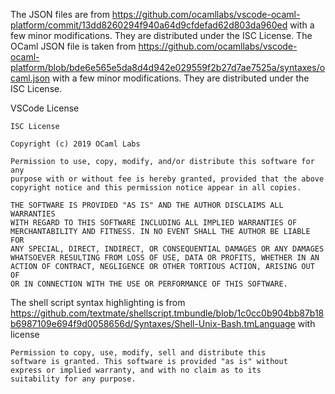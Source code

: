 The JSON files are from https://github.com/ocamllabs/vscode-ocaml-platform/commit/13dd8260294f940a64d9cfdefad62d803da960ed with a few minor modifications. They are distributed under the ISC License. 
The OCaml JSON file is taken from https://github.com/ocamllabs/vscode-ocaml-platform/blob/bde6e565e5da8d4d942e029559f2b27d7ae7525a/syntaxes/ocaml.json with a few minor modifications. They are distributed under the ISC License.

VSCode License

```
ISC License

Copyright (c) 2019 OCaml Labs

Permission to use, copy, modify, and/or distribute this software for any
purpose with or without fee is hereby granted, provided that the above
copyright notice and this permission notice appear in all copies.

THE SOFTWARE IS PROVIDED "AS IS" AND THE AUTHOR DISCLAIMS ALL WARRANTIES
WITH REGARD TO THIS SOFTWARE INCLUDING ALL IMPLIED WARRANTIES OF
MERCHANTABILITY AND FITNESS. IN NO EVENT SHALL THE AUTHOR BE LIABLE FOR
ANY SPECIAL, DIRECT, INDIRECT, OR CONSEQUENTIAL DAMAGES OR ANY DAMAGES
WHATSOEVER RESULTING FROM LOSS OF USE, DATA OR PROFITS, WHETHER IN AN
ACTION OF CONTRACT, NEGLIGENCE OR OTHER TORTIOUS ACTION, ARISING OUT OF
OR IN CONNECTION WITH THE USE OR PERFORMANCE OF THIS SOFTWARE.
```

The shell script syntax highlighting is from https://github.com/textmate/shellscript.tmbundle/blob/1c0cc0b904bb87b18b6987109e694f9d0058656d/Syntaxes/Shell-Unix-Bash.tmLanguage with license

```
Permission to copy, use, modify, sell and distribute this
software is granted. This software is provided "as is" without
express or implied warranty, and with no claim as to its
suitability for any purpose.
```

